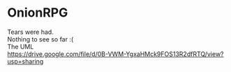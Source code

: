 # OnionRPG
Tears were had.  
Nothing to see so far :(  
The UML  
https://drive.google.com/file/d/0B-VWM-YgxaHMck9FOS13R2dfRTQ/view?usp=sharing
